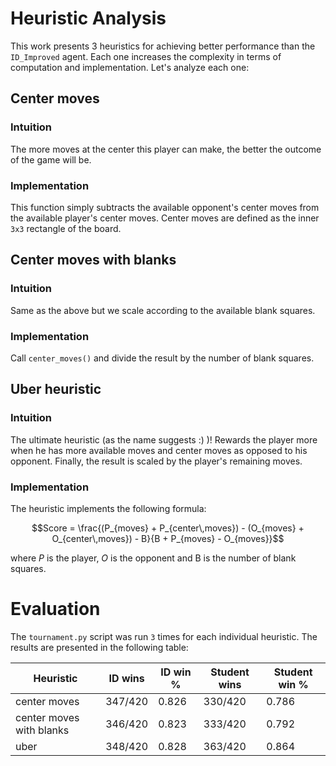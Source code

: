 # Heuristic Analysis

This work presents 3 heuristics for achieving better performance than the `ID_Improved` agent. Each one increases the complexity in terms of computation and implementation. Let's analyze each one:

## Center moves

### Intuition

The more moves at the center this player can make, the better the outcome of the game will be.

### Implementation

This function simply subtracts the available opponent's center moves from the available player's center moves. Center moves are defined as the inner `3x3` rectangle of the board.

## Center moves with blanks

### Intuition

Same as the above but we scale according to the available blank squares.

### Implementation

Call `center_moves()` and divide the result by the number of blank squares.

## Uber heuristic

### Intuition

The ultimate heuristic (as the name suggests :) )! Rewards the player more when he has more available moves and center moves as opposed to his opponent.  Finally, the result is scaled by the player's remaining moves.

### Implementation

The heuristic implements the following formula:

$$Score = \frac{(P_{moves} + P_{center\,moves}) - (O_{moves} + O_{center\,moves}) - B}{B + P_{moves} - O_{moves}}$$

where $P$ is the player, $O$ is the opponent and B is the number of blank squares.

# Evaluation

The `tournament.py` script was run `3` times for each individual heuristic. The results are presented in the following table:

| Heuristic                | ID wins | ID win % | Student wins | Student win % |
|--------------------------|---------|----------|--------------|---------------|
| center moves             | 347/420 | 0.826    | 330/420      | 0.786         |
| center moves with blanks | 346/420 | 0.823    | 333/420      | 0.792         |
| uber                     | 348/420 | 0.828    | 363/420      | 0.864         |
